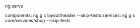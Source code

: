 ng serve 

components: ng g c layout/header --skip-tests
services:   ng g s core/services/shop --skip-tests